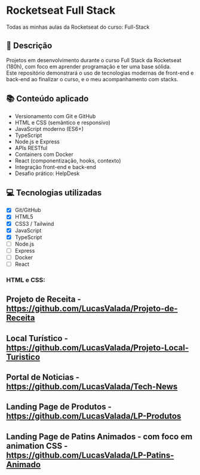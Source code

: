 # Rocketseat Full Stack
Todas as minhas aulas da Rocketseat do curso: Full-Stack

## 🚀 Descrição

Projetos em desenvolvimento durante o curso Full Stack da Rocketseat (180h), com foco em aprender programação e ter uma base sólida.  
Este repositório demonstrará o uso de tecnologias modernas de front-end e back-end ao finalizar o curso, e o meu acompanhamento com stacks.

## 📚 Conteúdo aplicado

- Versionamento com Git e GitHub
- HTML e CSS (semântico e responsivo)
- JavaScript moderno (ES6+)
- TypeScript
- Node.js e Express
- APIs RESTful
- Containers com Docker
- React (componentização, hooks, contexto)
- Integração front-end e back-end
- Desafio prático: HelpDesk

## 💻 Tecnologias utilizadas

- [x] Git/GitHub
- [x] HTML5
- [x] CSS3 / Tailwind
- [x] JavaScript
- [x] TypeScript
- [ ] Node.js
- [ ] Express
- [ ] Docker
- [ ] React

### HTML e CSS:

## Projeto de Receita - https://github.com/LucasValada/Projeto-de-Receita

## Local Turístico - https://github.com/LucasValada/Projeto-Local-Turistico

## Portal de Noticias - https://github.com/LucasValada/Tech-News

## Landing Page de Produtos - https://github.com/LucasValada/LP-Produtos

## Landing Page de Patins Animados - com foco em animation CSS - https://github.com/LucasValada/LP-Patins-Animado
